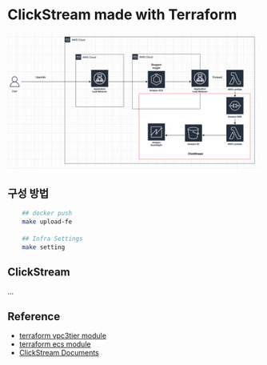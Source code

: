 # ClickStream made with Terraform

![1](./public/1.png)

## 구성 방법

```sh
    ## docker push
    make upload-fe

    ## Infra Settings
    make setting

```

## ClickStream

... 

## Reference 

- <a href="https://registry.terraform.io/modules/zkfmapf123/vpc3tier/lee/latest"> terraform vpc3tier module </a>
- <a href="https://registry.terraform.io/modules/zkfmapf123/ecs-fargate/lee/latest"> terraform ecs module </a>
- <a href="https://aws.amazon.com/ko/blogs/korea/new-solution-clickstream-analytics-on-aws-for-mobile-and-web-applications/"> ClickStream  Documents </a>